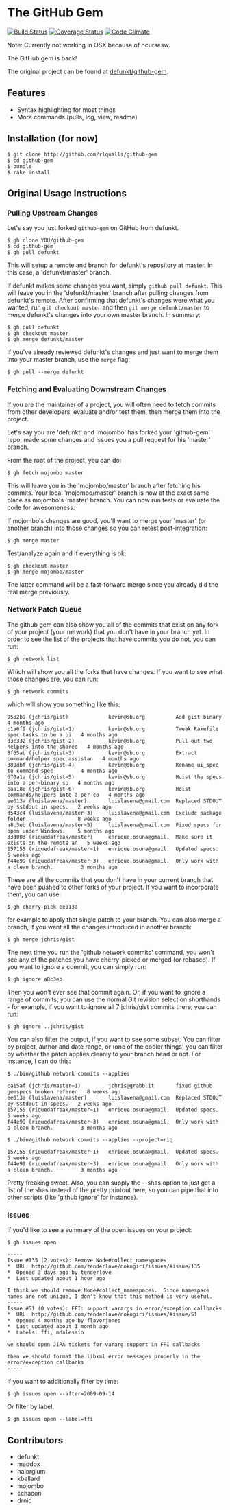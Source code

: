 # The GitHub Gem

[![Build Status](https://travis-ci.org/rlqualls/github-gem.png?branch=master)](https://travis-ci.org/rlqualls/github-gem)
[![Coverage Status](https://coveralls.io/repos/rlqualls/github-gem/badge.png?branch=master)](https://coveralls.io/r/rlqualls/github-gem?branch=master)
[![Code Climate](https://codeclimate.com/github/rlqualls/github-gem.png)](https://codeclimate.com/github/rlqualls/github-gem)

Note: Currently not working in OSX because of ncursesw.

The GitHub gem is back!

The original project can be found at [defunkt/github-gem](https://github.com/defunkt/github-gem).

## Features

  - Syntax highlighting for most things
  - More commands (pulls, log, view, readme)

## Installation (for now)

    $ git clone http://github.com/rlqualls/github-gem
    $ cd github-gem
    $ bundle
    $ rake install

## Original Usage Instructions

### Pulling Upstream Changes

Let's say you just forked `github-gem` on GitHub from defunkt.

    $ gh clone YOU/github-gem
    $ cd github-gem
    $ gh pull defunkt

This will setup a remote and branch for defunkt's repository at master. 
In this case, a 'defunkt/master' branch.

If defunkt makes some changes you want, simply `github pull defunkt`.  This will
leave you in the 'defunkt/master' branch after pulling changes from defunkt's
remote.  After confirming that defunkt's changes were what you wanted, run `git
checkout master` and then `git merge defunkt/master` to merge defunkt's changes
into your own master branch.  In summary:

    $ gh pull defunkt
    $ gh checkout master
    $ gh merge defunkt/master

If you've already reviewed defunkt's changes and just want to merge them into your 
master branch, use the `merge` flag:

    $ gh pull --merge defunkt

### Fetching and Evaluating Downstream Changes

If you are the maintainer of a project, you will often need to fetch commits
from other developers, evaluate and/or test them, then merge them into the
project.

Let's say you are 'defunkt' and 'mojombo' has forked your 'github-gem' repo,
made some changes and issues you a pull request for his 'master' branch.

From the root of the project, you can do:

    $ gh fetch mojombo master
  
This will leave you in the 'mojombo/master' branch after fetching his commits.
Your local 'mojombo/master' branch is now at the exact same place as mojombo's 
'master' branch. You can now run tests or evaluate the code for awesomeness.

If mojombo's changes are good, you'll want to merge your 'master' (or another
branch) into those changes so you can retest post-integration:

    $ gh merge master
  
Test/analyze again and if everything is ok:
  
    $ gh checkout master
    $ gh merge mojombo/master
  
The latter command will be a fast-forward merge since you already did the
real merge previously.

### Network Patch Queue

The github gem can also show you all of the commits that exist on any fork of your
project (your network) that you don't have in your branch yet.  In order to see
the list of the projects that have commits you do not, you can run:

    $ gh network list

Which will show you all the forks that have changes.  If you want to see what those
changes are, you can run:

    $ gh network commits

which will show you something like this:

    9582b9 (jchris/gist)             kevin@sb.org          Add gist binary                        4 months ago
    c1a6f9 (jchris/gist~1)           kevin@sb.org          Tweak Rakefile spec tasks to be a bi   4 months ago
    d3c332 (jchris/gist~2)           kevin@sb.org          Pull out two helpers into the shared   4 months ago
    8f65ab (jchris/gist~3)           kevin@sb.org          Extract command/helper spec assistan   4 months ago
    389dbf (jchris/gist~4)           kevin@sb.org          Rename ui_spec to command_spec         4 months ago
    670a1a (jchris/gist~5)           kevin@sb.org          Hoist the specs into a per-binary sp   4 months ago
    6aa18e (jchris/gist~6)           kevin@sb.org          Hoist commands/helpers into a per-co   4 months ago
    ee013a (luislavena/master)       luislavena@gmail.com  Replaced STDOUT by $stdout in specs.   2 weeks ago
    d543c4 (luislavena/master~3)     luislavena@gmail.com  Exclude package folder.                8 weeks ago
    a8c3eb (luislavena/master~5)     luislavena@gmail.com  Fixed specs for open under Windows.    5 months ago
    33d003 (riquedafreak/master)     enrique.osuna@gmail.  Make sure it exists on the remote an   5 weeks ago
    157155 (riquedafreak/master~1)   enrique.osuna@gmail.  Updated specs.                         5 weeks ago
    f44e99 (riquedafreak/master~3)   enrique.osuna@gmail.  Only work with a clean branch.         3 months ago

These are all the commits that you don't have in your current branch that have been
pushed to other forks of your project.  If you want to incorporate them, you can use:

    $ gh cherry-pick ee013a

for example to apply that single patch to your branch.  You can also merge a branch, 
if you want all the changes introduced in another branch:

    $ gh merge jchris/gist

The next time you run the 'github network commits' command, you won't see any of the 
patches you have cherry-picked or merged (or rebased).  If you want to ignore a 
commit, you can simply run:
  
    $ gh ignore a8c3eb

Then you won't ever see that commit again. Or, if you want to ignore a range of commits,
you can use the normal Git revision selection shorthands - for example, if you want
to ignore all 7 jchris/gist commits there, you can run:

    $ gh ignore ..jchris/gist

You can also filter the output, if you want to see some subset.  You can filter by project,
author and date range, or (one of the cooler things) you can filter by whether the patch
applies cleanly to your branch head or not.  For instance, I can do this:

    $ ./bin/github network commits --applies

    ca15af (jchris/master~1)         jchris@grabb.it       fixed github gemspecs broken referen   8 weeks ago
    ee013a (luislavena/master)       luislavena@gmail.com  Replaced STDOUT by $stdout in specs.   2 weeks ago
    157155 (riquedafreak/master~1)   enrique.osuna@gmail.  Updated specs.                         5 weeks ago
    f44e99 (riquedafreak/master~3)   enrique.osuna@gmail.  Only work with a clean branch.         3 months ago

    $ ./bin/github network commits --applies --project=riq

    157155 (riquedafreak/master~1)   enrique.osuna@gmail.  Updated specs.                         5 weeks ago
    f44e99 (riquedafreak/master~3)   enrique.osuna@gmail.  Only work with a clean branch.         3 months ago

Pretty freaking sweet.  Also, you can supply the --shas option to just get a list of 
the shas instead of the pretty printout here, so you can pipe that into other 
scripts (like 'github ignore' for instance).


### Issues

If you'd like to see a summary of the open issues on your project:

    $ gh issues open

    -----
    Issue #135 (2 votes): Remove Node#collect_namespaces
    *  URL: http://github.com/tenderlove/nokogiri/issues/#issue/135
    *  Opened 3 days ago by tenderlove
    *  Last updated about 1 hour ago
  
    I think we should remove Node#collect_namespaces.  Since namespace names are not unique, I don't know that this method is very useful.
    -----
    Issue #51 (0 votes): FFI: support varargs in error/exception callbacks
    *  URL: http://github.com/tenderlove/nokogiri/issues/#issue/51
    *  Opened 4 months ago by flavorjones
    *  Last updated about 1 month ago
    *  Labels: ffi, mdalessio
  
    we should open JIRA tickets for vararg support in FFI callbacks
  
    then we should format the libxml error messages properly in the error/exception callbacks
    -----

If you want to additionally filter by time:

    $ gh issues open --after=2009-09-14

Or filter by label:

    $ gh issues open --label=ffi

## Contributors

* defunkt
* maddox
* halorgium
* kballard
* mojombo
* schacon
* drnic

